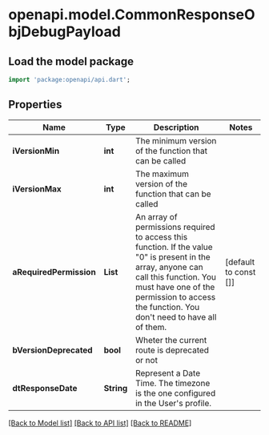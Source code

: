# openapi.model.CommonResponseObjDebugPayload

## Load the model package
```dart
import 'package:openapi/api.dart';
```

## Properties
Name | Type | Description | Notes
------------ | ------------- | ------------- | -------------
**iVersionMin** | **int** | The minimum version of the function that can be called | 
**iVersionMax** | **int** | The maximum version of the function that can be called | 
**aRequiredPermission** | **List<int>** | An array of permissions required to access this function.  If the value \"0\" is present in the array, anyone can call this function.  You must have one of the permission to access the function. You don't need to have all of them. | [default to const []]
**bVersionDeprecated** | **bool** | Wheter the current route is deprecated or not | 
**dtResponseDate** | **String** | Represent a Date Time. The timezone is the one configured in the User's profile. | 

[[Back to Model list]](../README.md#documentation-for-models) [[Back to API list]](../README.md#documentation-for-api-endpoints) [[Back to README]](../README.md)


